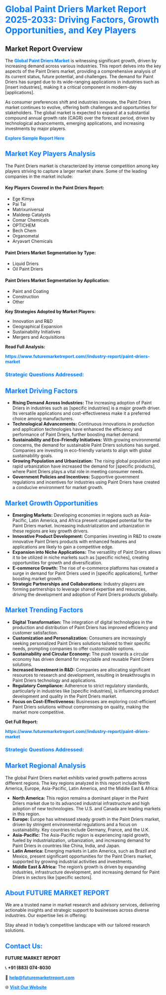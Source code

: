 <h1 style="color: #007BFF;">Global Paint Driers Market Report 2025-2033: Driving Factors, Growth Opportunities, and Key Players</h1>

<section id="overview">
<h2>Market Report Overview</h2>
<p>The <a href="https://www.futuremarketreport.com//industry-report/paint-driers-market" style="color: #007BFF; text-decoration: none;"><strong>Global Paint Driers Market</strong></a> is witnessing significant growth, driven by increasing demand across various industries. This report delves into the key aspects of the Paint Driers market, providing a comprehensive analysis of its current status, future potential, and challenges. The demand for Paint Driers has surged due to its wide-ranging applications in industries such as [insert industries], making it a critical component in modern-day [applications].</p>
<p>As consumer preferences shift and industries innovate, the Paint Driers market continues to evolve, offering both challenges and opportunities for stakeholders. The global market is expected to expand at a substantial compound annual growth rate (CAGR) over the forecast period, driven by technological advancements, emerging applications, and increasing investments by major players.</p>
</section>

<section id="overview">
<p><a href="https://www.futuremarketreport.com//request-sample/reportId=85695" style="color: #007BFF; text-decoration: none;"><strong>Explore Sample Report Here</strong></a></p>
</section>

<section id="key-players">
<h2 style="color: #007BFF;">Market Key Players Analysis</h2>
<p>The Paint Driers market is characterized by intense competition among key players striving to capture a larger market share. Some of the leading companies in the market include:</p>
<h4>Key Players Covered in the Paint Driers Report:</h4>
<ul><li>Ege Kimya</li><li>Pai Tai</li><li>Matrixuniversal</li><li>Maldeep Catalysts</li><li>Comar Chemicals</li><li>OPTICHEM</li><li>Bech Chem</li><li>Organometal</li><li>Aryavart Chemicals</li></ul>
<h4>Paint Driers Market Segmentation by Type:</h4>
<ul><li>Liquid Driers</li><li>Oil Paint Driers</li></ul>

<h4>Paint Driers Market Segmentation by Application:</h4>
<ul><li>Paint and Coating</li><li>Construction</li><li>Other</li></ul>
<p><strong>Key Strategies Adopted by Market Players:</strong></p>
<ul>
<li>Innovation and R&D</li>
<li>Geographical Expansion</li>
<li>Sustainability Initiatives</li>
<li>Mergers and Acquisitions</li>
</ul>
</section>

<section>
<p><strong>Read Full Analysis: </strong></p><a href="https://www.futuremarketreport.com//industry-report/paint-driers-market" style="color: #007BFF; text-decoration: none;"><strong>https://www.futuremarketreport.com//industry-report/paint-driers-market</strong></a>
<h3 style="color: #007BFF;">Strategic Questions Addressed:</h3>
</section>

<section id="driving-factors">
<h2 style="color: #007BFF;">Market Driving Factors</h2>
<ul>
<li><strong>Rising Demand Across Industries:</strong> The increasing adoption of Paint Driers in industries such as [specific industries] is a major growth driver. Its versatile applications and cost-effectiveness make it a preferred choice among manufacturers.</li>
<li><strong>Technological Advancements:</strong> Continuous innovations in production and application technologies have enhanced the efficiency and performance of Paint Driers, further boosting market demand.</li>
<li><strong>Sustainability and Eco-Friendly Initiatives:</strong> With growing environmental concerns, the demand for sustainable Paint Driers solutions has surged. Companies are investing in eco-friendly variants to align with global sustainability goals.</li>
<li><strong>Growing Population and Urbanization:</strong> The rising global population and rapid urbanization have increased the demand for [specific products], where Paint Driers plays a vital role in meeting consumer needs.</li>
<li><strong>Government Policies and Incentives:</strong> Supportive government regulations and incentives for industries using Paint Driers have created a conducive environment for market growth.</li>
</ul>
</section>

<section id="growth-opportunities">
<h2 style="color: #007BFF;">Market Growth Opportunities</h2>
<ul>
<li><strong>Emerging Markets:</strong> Developing economies in regions such as Asia-Pacific, Latin America, and Africa present untapped potential for the Paint Driers market. Increasing industrialization and urbanization in these regions are key growth drivers.</li>
<li><strong>Innovative Product Development:</strong> Companies investing in R&D to create innovative Paint Driers products with enhanced features and applications are likely to gain a competitive edge.</li>
<li><strong>Expansion into Niche Applications:</strong> The versatility of Paint Driers allows it to be utilized in niche markets such as [specific niches], creating opportunities for growth and diversification.</li>
<li><strong>E-commerce Growth:</strong> The rise of e-commerce platforms has created a surge in demand for Paint Driers used in [specific applications], further boosting market growth.</li>
<li><strong>Strategic Partnerships and Collaborations:</strong> Industry players are forming partnerships to leverage shared expertise and resources, driving the development and adoption of Paint Driers products globally.</li>
</ul>
</section>

<section id="trending-factors">
<h2 style="color: #007BFF;">Market Trending Factors</h2>
<ul>
<li><strong>Digital Transformation:</strong> The integration of digital technologies in the production and distribution of Paint Driers has improved efficiency and customer satisfaction.</li>
<li><strong>Customization and Personalization:</strong> Consumers are increasingly seeking personalized Paint Driers solutions tailored to their specific needs, prompting companies to offer customizable options.</li>
<li><strong>Sustainability and Circular Economy:</strong> The push towards a circular economy has driven demand for recyclable and reusable Paint Driers solutions.</li>
<li><strong>Increased Investment in R&D:</strong> Companies are allocating significant resources to research and development, resulting in breakthroughs in Paint Driers technology and applications.</li>
<li><strong>Regulatory Compliance:</strong> Adherence to strict regulatory standards, particularly in industries like [specific industries], is influencing product development and quality in the Paint Driers market.</li>
<li><strong>Focus on Cost-Effectiveness:</strong> Businesses are exploring cost-efficient Paint Driers solutions without compromising on quality, making the market more competitive.</li>
</ul>
</section>

<section>
<p><strong>Get Full Report: </strong></p><a href="https://www.futuremarketreport.com//industry-report/paint-driers-market" style="color: #007BFF; text-decoration: none;"><strong>https://www.futuremarketreport.com//industry-report/paint-driers-market</strong></a>
<h3 style="color: #007BFF;">Strategic Questions Addressed:</h3>
</section>


<section id="regional-analysis">
<h2 style="color: #007BFF;">Market Regional Analysis</h2>
<p>The global Paint Driers market exhibits varied growth patterns across different regions. The key regions analyzed in this report include North America, Europe, Asia-Pacific, Latin America, and the Middle East & Africa:</p>
<ul>
<li><strong>North America:</strong> This region remains a dominant player in the Paint Driers market due to its advanced industrial infrastructure and high adoption of new technologies. The U.S. and Canada are leading markets in this region.</li>
<li><strong>Europe:</strong> Europe has witnessed steady growth in the Paint Driers market, driven by stringent environmental regulations and a focus on sustainability. Key countries include Germany, France, and the U.K.</li>
<li><strong>Asia-Pacific:</strong> The Asia-Pacific region is experiencing rapid growth, fueled by industrialization, urbanization, and increasing demand for Paint Driers in countries like China, India, and Japan.</li>
<li><strong>Latin America:</strong> Emerging markets in Latin America, such as Brazil and Mexico, present significant opportunities for the Paint Driers market, supported by growing industrial activities and investments.</li>
<li><strong>Middle East & Africa:</strong> The region’s growth is driven by expanding industries, infrastructure development, and increasing demand for Paint Driers in sectors like [specific sectors].</li>
</ul>
</section>

<footer>
<h2 style="color: #007BFF;">About FUTURE MARKET REPORT</h2>
<p>We are a trusted name in market research and advisory services, delivering actionable insights and strategic support to businesses across diverse industries. Our expertise lies in offering:</p>

<p>Stay ahead in today’s competitive landscape with our tailored research solutions.</p>

<h2 style="color: #007BFF;">Contact Us:</h2>
<p><strong>FUTURE MARKET REPORT</strong></p>
<p>📞 <strong>+91 (883) 074-8030</strong></p>
<p>📧 <strong><a href="mailto:help@futuremarketreport.com" style="color: #007BFF;">help@futuremarketreport.com</a></strong></p>
<p>🌐 <strong><a href="https://www.futuremarketreport.com/" style="color: #007BFF;">Visit Our Website</a></strong></p>
</footer>